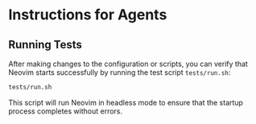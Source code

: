 # Instructions for Agents

## Running Tests

After making changes to the configuration or scripts, you can verify that Neovim starts successfully by running the test script `tests/run.sh`:

   ```bash
   tests/run.sh
   ```

This script will run Neovim in headless mode to ensure that the startup process completes without errors.
